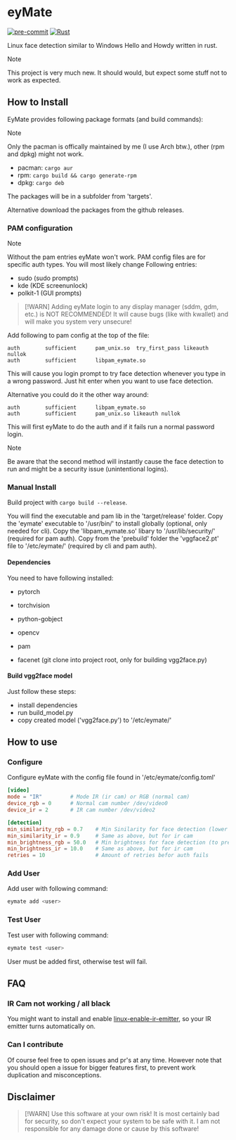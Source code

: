# eyMate

[![pre-commit](https://github.com/LDprg/eyMate/actions/workflows/pre-commit.yml/badge.svg)](https://github.com/LDprg/eyMate/actions/workflows/pre-commit.yml)
[![Rust](https://github.com/LDprg/eyMate/actions/workflows/rust.yml/badge.svg)](https://github.com/LDprg/eyMate/actions/workflows/rust.yml)

Linux face detection similar to Windows Hello and Howdy written in rust.

> [!NOTE]
> This project is very much new. It should would, but expect some stuff not to work as expected.

## How to Install

EyMate provides following package formats (and build commands):

> [!NOTE]
> Only the pacman is offically maintained by me (I use Arch btw.), other (rpm and dpkg) might not work.

- pacman: `cargo aur`
- rpm: `cargo build && cargo generate-rpm`
- dpkg: `cargo deb`

The packages will be in a subfolder from 'targets'.

Alternative download the packages from the github releases.

### PAM configuration

> [!NOTE]
> Without the pam entries eyMate won't work. PAM config files are for specific auth types.
> You will most likely change Following entries:
>
> - sudo (sudo prompts)
> - kde (KDE screenunlock)
> - polkit-1 (GUI prompts)

> [!WARN]
> Adding eyMate login to any display manager (sddm, gdm, etc.) is NOT RECOMMENDED!
> It will cause bugs (like with kwallet) and will make you system very unsecure!

Add following to pam config at the top of the file:

```
auth        sufficient      pam_unix.so  try_first_pass likeauth nullok
auth        sufficient      libpam_eymate.so
```

This will cause you login prompt to try face detection whenever you type in a wrong password.
Just hit enter when you want to use face detection.

Alternative you could do it the other way around:

```
auth        sufficient      libpam_eymate.so
auth        sufficient      pam_unix.so likeauth nullok
```

This will first eyMate to do the auth and if it fails run a normal password login.

> [!NOTE]
> Be aware that the second method will instantly cause the face detection to run and might be a security issue (unintentional logins).

### Manual Install

Build project with `cargo build --release`.

You will find the executable and pam lib in the 'target/release' folder.
Copy the 'eymate' executable to '/usr/bin/' to install globally (optional, only needed for cli).
Copy the 'libpam_eymate.so' libary to '/usr/lib/security/' (required for pam auth).
Copy from the 'prebuild' folder the 'vggface2.pt' file to '/etc/eymate/' (required by cli and pam auth).

#### Dependencies

You need to have following installed:

- pytorch
- torchvision
- python-gobject
- opencv
- pam

- facenet (git clone into project root, only for building vgg2face.py)

#### Build vgg2face model

Just follow these steps:

- install dependencies
- run build_model.py
- copy created model ('vgg2face.py') to '/etc/eymate/'

## How to use

### Configure

Configure eyMate with the config file found in '/etc/eymate/config.toml'

```toml
[video]
mode = "IR"         # Mode IR (ir cam) or RGB (normal cam)
device_rgb = 0      # Normal cam number /dev/video0
device_ir = 2       # IR cam number /dev/video2

[detection]
min_similarity_rgb = 0.7    # Min Sinilarity for face detection (lower means easier detection but worse for security)
min_similarity_ir = 0.9     # Same as above, but for ir cam
min_brightness_rgb = 50.0   # Min brightness for face detection (to prevent bad frames/detection)
min_brightness_ir = 10.0    # Same as above, but for ir cam
retries = 10                # Amount of retries befor auth fails
```

### Add User

Add user with following command:

```bash
eymate add <user>
```

### Test User

Test user with following command:

```bash
eymate test <user>
```

User must be added first, otherwise test will fail.

## FAQ

### IR Cam not working / all black

You might want to install and enable [linux-enable-ir-emitter](https://github.com/EmixamPP/linux-enable-ir-emitter), so your IR emitter turns automatically on.

### Can I contribute

Of course feel free to open issues and pr's at any time. However note that you should open a issue for bigger features first, to prevent work duplication and misconceptions.

## Disclaimer

> [!WARN]
> Use this software at your own risk! It is most certainly bad for security, so don't expect your system to be safe with it.
> I am not responsible for any damage done or cause by this software!
